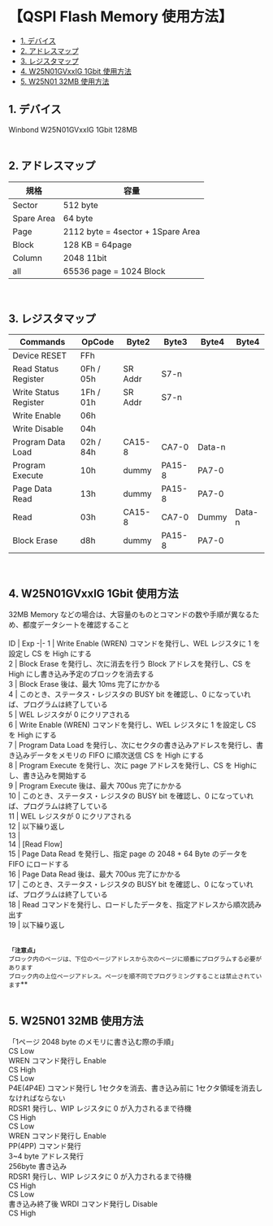 <h1>【QSPI Flash Memory 使用方法】</h1>

- [1. デバイス](#1-デバイス)
- [2. アドレスマップ](#2-アドレスマップ)
- [3. レジスタマップ](#3-レジスタマップ)
- [4. W25N01GVxxIG 1Gbit 使用方法](#4-w25n01gvxxig-1gbit-使用方法)
- [5. W25N01 32MB 使用方法](#5-w25n01-32mb-使用方法)

## 1. デバイス
Winbond W25N01GVxxIG 1Gbit 128MB
</br></br>

## 2. アドレスマップ
規格 | 容量
-|-
Sector      | 512 byte
Spare Area  | 64 byte
Page        | 2112 byte = 4sector + 1Spare Area
Block       | 128 KB    = 64page
Column      | 2048 11bit
all         | 65536 page = 1024 Block
</br>

## 3. レジスタマップ
Commands | OpCode | Byte2 | Byte3 | Byte4 | Byte4
-|-|-|-|-|-
Device RESET 			| FFh | 
Read Status Register 	| 0Fh / 05h 	| SR Addr 	| S7-n
Write Status Register 	| 1Fh / 01h 	| SR Addr 	| S7-n
Write Enable 			| 06h | 
Write Disable 			| 04h | 
Program Data Load 		| 02h / 84h 	| CA15-8 	| CA7-0 | Data-n
Program Execute 		| 10h | dummy 	| PA15-8 	| PA7-0
Page Data Read 			| 13h | dummy 	| PA15-8 	| PA7-0
Read 					| 03h | CA15-8 	| CA7-0 	| Dummy | Data-n
Block Erase 			| d8h | dummy 	| PA15-8 	| PA7-0
</br>

## 4. W25N01GVxxIG 1Gbit 使用方法
32MB Memory などの場合は、大容量のものとコマンドの数や手順が異なるため、都度データシートを確認すること</br>
</br>
ID | Exp
-|-
1 | Write Enable (WREN) コマンドを発行し、WEL レジスタに 1 を設定し CS を High にする</br>
2 | Block Erase を発行し、次に消去を行う Block アドレスを発行し、CS を High にし書き込み予定のブロックを消去する</br>
3 | Block Erase 後は、最大 10ms 完了にかかる</br>
4 | このとき、ステータス・レジスタの BUSY bit を確認し、0 になっていれば、プログラムは終了している</br>
5 | WEL レジスタが 0 にクリアされる</br>
6 | Write Enable (WREN) コマンドを発行し、WEL レジスタに 1 を設定し CS を High にする</br>
7 | Program Data Load を発行し、次にセクタの書き込みアドレスを発行し、書き込みデータをメモリの FIFO に順次送信 CS を High にする</br>
8 | Program Execute を発行し、次に page アドレスを発行し、CS を Highにし、書き込みを開始する</br>
9 | Program Execute 後は、最大 700us 完了にかかる</br>
10 | このとき、ステータス・レジスタの BUSY bit を確認し、0 になっていれば、プログラムは終了している</br>
11 | WEL レジスタが 0 にクリアされる</br>
12 | 以下繰り返し</br>
13 | </br>
14 | [Read Flow]</br>
15 | Page Data Read を発行し、指定 page の 2048 + 64 Byte のデータを FIFO にロードする</br>
16 | Page Data Read 後は、最大 700us 完了にかかる</br>
17 | このとき、ステータス・レジスタの BUSY bit を確認し、0 になっていれば、プログラムは終了している</br>
18 | Read コマンドを発行し、ロードしたデータを、指定アドレスから順次読み出す</br>
19 | 以下繰り返し</br>
</br>

**`「注意点」`**</br>
`ブロック内のページは、下位のページアドレスから次のページに順番にプログラムする必要があります`</br>
`ブロック内の上位ページアドレス。ページを順不同でプログラミングすることは禁止されています`**</br>
</br>

## 5. W25N01 32MB 使用方法
「1ページ 2048 byte のメモリに書き込む際の手順」</br>
CS Low</br>
WREN コマンド発行し Enable</br>
CS High</br>
CS Low</br>
P4E(4P4E) コマンド発行し 1セクタを消去、書き込み前に 1セクタ領域を消去しなければならない</br>
RDSR1 発行し、WIP レジスタに 0 が入力されるまで待機</br>
CS High</br>
CS Low</br>
WREN コマンド発行し Enable</br>
PP(4PP) コマンド発行</br>
3~4 byte アドレス発行</br>
256byte 書き込み</br>
RDSR1 発行し、WIP レジスタに 0 が入力されるまで待機</br>
CS High</br>
CS Low</br>
書き込み終了後 WRDI コマンド発行し Disable</br>
CS High</br>
</br>